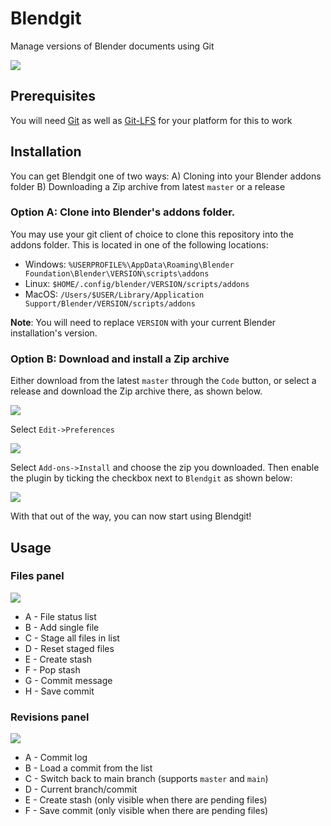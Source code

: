 # Blendgit
Manage versions of Blender documents using Git

![](res/images/main.png)

## Prerequisites
You will need [Git](https://git-scm.com/downloads) as well as [Git-LFS](https://git-lfs.com/) for your platform for this to work

## Installation
You can get Blendgit one of two ways:
A) Cloning into your Blender addons folder
B) Downloading a Zip archive from latest `master` or a release

### Option A: Clone into Blender's addons folder.
You may use your git client of choice to clone this repository into the addons folder. This is located in one of the following locations:
- Windows: `%USERPROFILE%\AppData\Roaming\Blender Foundation\Blender\VERSION\scripts\addons`
- Linux: `$HOME/.config/blender/VERSION/scripts/addons`
- MacOS: `/Users/$USER/Library/Application Support/Blender/VERSION/scripts/addons`

**Note**: You will need to replace `VERSION` with your current Blender installation's version.

### Option B: Download and install a Zip archive
Either download from the latest `master` through the `Code` button, or select a release and download the Zip archive there, as shown below.

![](res/images/getting.png)

Select `Edit->Preferences`

![](res/images/installing1.png)

Select `Add-ons->Install` and choose the zip you downloaded. Then enable the plugin by ticking the checkbox next to `Blendgit` as shown below:

![](res/images/installing2.png)

With that out of the way, you can now start using Blendgit!

## Usage

### Files panel
![](res/images/files.png)

- A - File status list
- B - Add single file
- C - Stage all files in list
- D - Reset staged files
- E - Create stash
- F - Pop stash
- G - Commit message
- H - Save commit

### Revisions panel
![](res/images/revisions.png)

- A - Commit log
- B - Load a commit from the list
- C - Switch back to main branch (supports `master` and `main`)
- D - Current branch/commit
- E - Create stash (only visible when there are pending files)
- F - Save commit (only visible when there are pending files)